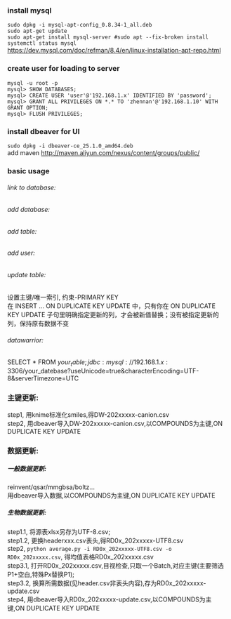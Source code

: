 ### install mysql  
`sudo dpkg -i mysql-apt-config_0.8.34-1_all.deb`  
`sudo apt-get update`   
`sudo apt-get install mysql-server #sudo apt --fix-broken install`  
`systemctl status mysql`  
<https://dev.mysql.com/doc/refman/8.4/en/linux-installation-apt-repo.html>
   
### create user for loading to server   
`mysql -u root -p`  
`mysql> SHOW DATABASES;`  
`mysql> CREATE USER 'user'@'192.168.1.x' IDENTIFIED BY 'password';`  
`mysql> GRANT ALL PRIVILEGES ON *.* TO 'zhennan'@'192.168.1.10' WITH GRANT OPTION;`  
`mysql> FLUSH PRIVILEGES;`  
  
###  install dbeaver for UI  
`sudo dpkg -i dbeaver-ce_25.1.0_amd64.deb`  
add maven <http://maven.aliyun.com/nexus/content/groups/public/>  

### basic usage  
###### link to database:   
###### add database:  
###### add table:  
###### add user:   
###### update table:  
  设置主键/唯一索引, 约束-PRIMARY KEY    
  在 INSERT ... ON DUPLICATE KEY UPDATE 中，只有你在 ON DUPLICATE KEY UPDATE 子句里明确指定更新的列，才会被新值替换；没有被指定更新的列，保持原有数据不变  
###### datawarrior:  
  SELECT * FROM $your_table;  
  jdbc:mysql://192.168.1.x:3306/$your_datebase?useUnicode=true&characterEncoding=UTF-8&serverTimezone=UTC  

### 主键更新:  
step1, 用knime标准化smiles,得DW-202xxxxx-canion.csv  
step2, 用dbeaver导入DW-202xxxxx-canion.csv,以COMPOUNDS为主键,ON DUPLICATE KEY UPDATE  
  
### 数据更新:     
##### 一般数据更新:   
reinvent/qsar/mmgbsa/boltz...    
用dbeaver导入数据,以COMPOUNDS为主键,ON DUPLICATE KEY UPDATE  
##### 生物数据更新:  
step1.1, 将源表xlsx另存为UTF-8.csv;  
step1.2, 更换headerxxx.csv表头,得RD0x_202xxxxx-UTF8.csv  
step2, `python average.py -i RD0x_202xxxxx-UTF8.csv -o RD0x_202xxxxx.csv`, 得均值表格RD0x_202xxxxx.csv  
step3.1, 打开RD0x_202xxxxx.csv,目视检查,只取一个Batch,对应主键(主要筛选P1+空白,特殊Px替换P1);  
step3.2, 换算所需数据(见header.csv非表头内容),存为RD0x_202xxxxx-update.csv  
step4, 用dbeaver导入RD0x_202xxxxx-update.csv,以COMPOUNDS为主键,ON DUPLICATE KEY UPDATE  
